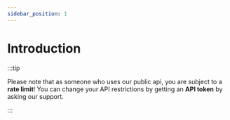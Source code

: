 ```yaml
---
sidebar_position: 1
---
```

# Introduction
:::tip

Please note that as someone who uses our public api, you are subject to a **rate limit**! You can change your API restrictions by getting an **API token** by asking our support.

:::